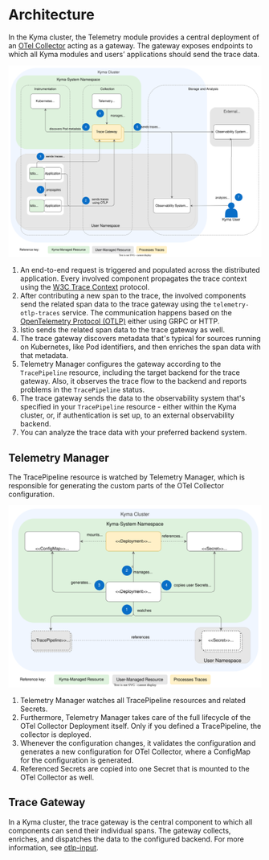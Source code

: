 # Architecture

In the Kyma cluster, the Telemetry module provides a central deployment of an [OTel Collector](https://opentelemetry.io/docs/collector/) acting as a gateway. The gateway exposes endpoints to which all Kyma modules and users’ applications should send the trace data.

![Architecture](./../assets/traces-arch.drawio.svg)

1. An end-to-end request is triggered and populated across the distributed application. Every involved component propagates the trace context using the [W3C Trace Context](https://www.w3.org/TR/trace-context/) protocol.
2. After contributing a new span to the trace, the involved components send the related span data to the trace gateway using the `telemetry-otlp-traces` service. The communication happens based on the [OpenTelemetry Protocol (OTLP)](https://github.com/open-telemetry/opentelemetry-specification/blob/main/specification/protocol/otlp.md) either using GRPC or HTTP.
3. Istio sends the related span data to the trace gateway as well.
4. The trace gateway discovers metadata that's typical for sources running on Kubernetes, like Pod identifiers, and then enriches the span data with that metadata.
5. Telemetry Manager configures the gateway according to the `TracePipeline` resource, including the target backend for the trace gateway. Also, it observes the trace flow to the backend and reports problems in the `TracePipeline` status.
6. The trace gateway sends the data to the observability system that's specified in your `TracePipeline` resource - either within the Kyma cluster, or, if authentication is set up, to an external observability backend.
7. You can analyze the trace data with your preferred backend system.

## Telemetry Manager

The TracePipeline resource is watched by Telemetry Manager, which is responsible for generating the custom parts of the OTel Collector configuration.

![Manager resources](./../assets/traces-resources.drawio.svg)

1. Telemetry Manager watches all TracePipeline resources and related Secrets.
2. Furthermore, Telemetry Manager takes care of the full lifecycle of the OTel Collector Deployment itself. Only if you defined a TracePipeline, the collector is deployed.
3. Whenever the configuration changes, it validates the configuration and generates a new configuration for OTel Collector, where a ConfigMap for the configuration is generated.
4. Referenced Secrets are copied into one Secret that is mounted to the OTel Collector as well.

## Trace Gateway

In a Kyma cluster, the trace gateway is the central component to which all components can send their individual spans. The gateway collects, enriches, and dispatches the data to the configured backend. For more information, see [otlp-input](./../pipelines/otlp-input.md).
